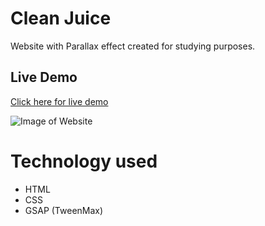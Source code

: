 # Clean Juice

Website with Parallax effect created for studying purposes.

## Live Demo

[Click here for live demo](https://walissoncom.github.io/clean-juice/)

![Image of Website](https://raw.githubusercontent.com/walissoncom/clean-juice/master/img/clean-juice.gif)

# Technology used

- HTML
- CSS
- GSAP (TweenMax)
